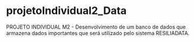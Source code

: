# projetoIndividual2_Data
PROJETO INDIVIDUAL M2 - Desenvolvimento de um banco de dados que armazena dados importantes que será utilizado pelo sistema RESILIADATA.
